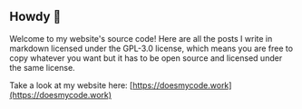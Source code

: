 ## Howdy 👋

Welcome to my website's source code! Here are all the posts I write in markdown licensed under the GPL-3.0 license, which means you are free to copy whatever you want but it has to be open source and licensed under the same license.

Take a look at my website here: [https://doesmycode.work](https://doesmycode.work)
